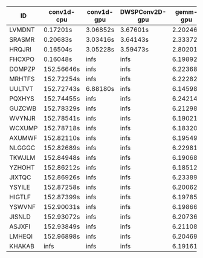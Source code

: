 |ID|conv1d-cpu|conv1d-gpu|DWSPConv2D-gpu|gemm-gpu|avg|
|-|-|-|-|-|-|
|LVMDNT|0.17201s|3.06852s|3.67601s|2.20246s|2.27975s|
|SRASMR|0.20683s|3.03416s|3.64143s|2.33372s|2.30403s|
|HRQJRI|0.16504s|3.05228s|3.59473s|2.80201s|2.40351s|
|FHCXPO|0.16048s|infs|infs|6.19892s|infs|
|DOMPZP|152.56646s|infs|infs|6.22368s|infs|
|MRHTFS|152.72254s|infs|infs|6.22282s|infs|
|UULTVT|152.72743s|6.88180s|infs|6.14598s|infs|
|PQXHYS|152.74455s|infs|infs|6.24214s|infs|
|GUZCWB|152.78329s|infs|infs|6.21298s|infs|
|WVYNJR|152.78541s|infs|infs|6.19021s|infs|
|WCXUMP|152.78718s|infs|infs|6.18320s|infs|
|AXUMWF|152.82110s|infs|infs|6.19549s|infs|
|NLGGGC|152.82689s|infs|infs|6.22981s|infs|
|TKWJLM|152.84948s|infs|infs|6.19068s|infs|
|YZHOHT|152.86212s|infs|infs|6.18512s|infs|
|JIXTQC|152.86926s|infs|infs|6.23389s|infs|
|YSYILE|152.87258s|infs|infs|6.20062s|infs|
|HIGTLF|152.87399s|infs|infs|6.19785s|infs|
|YSWVNF|152.90031s|infs|infs|6.19866s|infs|
|JISNLD|152.93072s|infs|infs|6.20736s|infs|
|ASJXFI|152.93849s|infs|infs|6.21108s|infs|
|LMHEQI|152.96898s|infs|infs|6.20469s|infs|
|KHAKAB|infs|infs|infs|6.19161s|infs|
